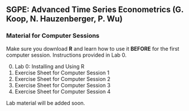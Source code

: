 ## SGPE: Advanced Time Series Econometrics (G. Koop, N. Hauzenberger, P. Wu)

### Material for Computer Sessions

Make sure you download **R** and learn how to use it **BEFORE** for the first computer session. Instructions provided in Lab 0. 

0. Lab 0: Installing and Using R 
1. Exercise Sheet for Computer Session 1
2. Exercise Sheet for Computer Session 2
3. Exercise Sheet for Computer Session 3
4. Exercise Sheet for Computer Session 4

Lab material will be added soon.
